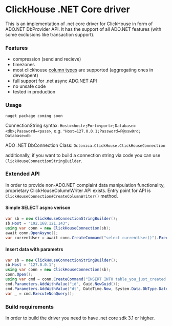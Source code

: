 ClickHouse .NET Core driver
===============

This is an implementation of .net core driver for ClickHouse in form of ADO.NET DbProvider API. It has the support of all ADO.NET features (with some exclusions like transaction support).

### Features
* compression (send and recieve)
* timezones
* most clickhouse [column types](docs/TypeMapping.md) are supported (aggregating ones in developent)
* full support for .net async ADO.NET API
* no unsafe code
* tested in production

### Usage
```
nuget package coming soon
```

ConnectionString syntax: 
`Host=<host>;Port=<port>;Database=<db>;Password=<pass>`, e.g. `"Host=127.0.0.1;Password=P@ssw0rd; Database=db`

ADO .NET DbConnection Class:
`Octonica.ClickHouse.ClickHouseConnection`

additionally, if you want to build a connection string via code you can use `ClickHouseConnectionStringBuilder`.


### Extended API
In order to provide non-ADO.NET complaint data manipulation functionality, proprietary ClickHouseColumnWriter API exists.
Entry point for API is `ClickHouseConnection#CreateColumnWriter()` method.

#### Simple SELECT async verison
```csharp
var sb = new ClickHouseConnectionStringBuilder();
sb.Host = "192.168.121.143";
using var conn = new ClickHouseConnection(sb);
await conn.OpenAsync();
var currentUser = await conn.CreateCommand("select currentUser()").ExecuteScalarAsync();
```
#### Insert data with parametrs
```csharp
var sb = new ClickHouseConnectionStringBuilder();
sb.Host = "127.0.0.1";
using var conn = new ClickHouseConnection(sb);
conn.Open();
using var cmd = conn.CreateCommand("INSERT INTO table_you_just_created SELECT {id}, {dt}");
cmd.Parameters.AddWithValue("id", Guid.NewGuid());
cmd.Parameters.AddWithValue("dt", DateTime.Now, System.Data.DbType.DateTime);
var _ = cmd.ExecuteNonQuery();
```

### Build requirements
In order to build the driver you need to have .net core sdk 3.1 or higher.
